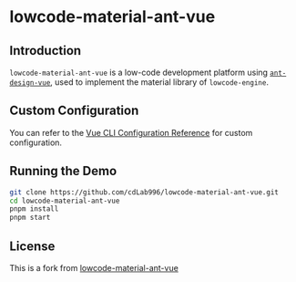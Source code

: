# lowcode-material-ant-vue

## Introduction

`lowcode-material-ant-vue` is a low-code development platform using [`ant-design-vue`](https://github.com/vueComponent/ant-design-vue), used to implement the material library of `lowcode-engine`.

## Custom Configuration

You can refer to the [Vue CLI Configuration Reference](https://cli.vuejs.org/zh/config/) for custom configuration.

## Running the Demo

```bash
git clone https://github.com/cdLab996/lowcode-material-ant-vue.git
cd lowcode-material-ant-vue
pnpm install
pnpm start
```

## License

This is a fork
from [lowcode-material-ant-vue](https://github.com/lyllovelemon/lowcode-material-ant-vue)
